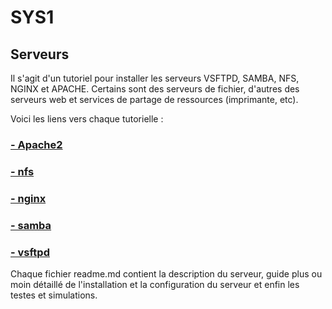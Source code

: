 # SYS1

## Serveurs

Il s'agit d'un tutoriel pour installer les serveurs VSFTPD, SAMBA, NFS, NGINX et APACHE.
Certains sont des serveurs de fichier, d'autres des serveurs web et services de partage de ressources (imprimante, etc).

Voici les liens vers chaque tutorielle :

### <a href='https://github.com/fenohei/SYS1/blob/main/apache/readme.md'> - Apache2</a>

### <a href='https://github.com/fenohei/SYS1/blob/main/nfs/readme.md'> - nfs</a>

### <a href='https://github.com/fenohei/SYS1/blob/main/nginx/readme.md'> - nginx</a>

### <a href='https://github.com/fenohei/SYS1/blob/main/samba/readme.md'> - samba</a>

### <a href='https://github.com/fenohei/SYS1/blob/main/vsftpd/readme.md'> - vsftpd</a>

Chaque fichier readme.md contient la description du serveur, guide plus ou moin détaillé de l'installation et la configuration du serveur et enfin les testes et simulations.